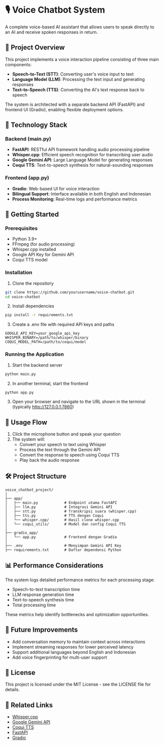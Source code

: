 # 🎙️ Voice Chatbot System

A complete voice-based AI assistant that allows users to speak directly to an AI and receive spoken responses in return.

## 📝 Project Overview

This project implements a voice interaction pipeline consisting of three main components:
- **Speech-to-Text (STT)**: Converting user's voice input to text
- **Language Model (LLM)**: Processing the text input and generating responses
- **Text-to-Speech (TTS)**: Converting the AI's text response back to speech

The system is architected with a separate backend API (FastAPI) and frontend UI (Gradio), enabling flexible deployment options.

## 🔧 Technology Stack

### Backend (main.py)
- **FastAPI**: RESTful API framework handling audio processing pipeline
- **Whisper.cpp**: Efficient speech recognition for transcribing user audio
- **Google Gemini API**: Large Language Model for generating responses
- **Coqui TTS**: Text-to-speech synthesis for natural-sounding responses

### Frontend (app.py)
- **Gradio**: Web-based UI for voice interaction
- **Bilingual Support**: Interface available in both English and Indonesian
- **Process Monitoring**: Real-time logs and performance metrics

## 🚀 Getting Started

### Prerequisites
- Python 3.9+
- FFmpeg (for audio processing)
- Whisper.cpp installed
- Google API Key for Gemini API
- Coqui TTS model

### Installation

1. Clone the repository
```bash
git clone https://github.com/yourusername/voice-chatbot.git
cd voice-chatbot
```

2. Install dependencies
```bash
pip install -r requirements.txt
```

3. Create a .env file with required API keys and paths
```
GOOGLE_API_KEY=your_google_api_key
WHISPER_BINARY=/path/to/whisper/binary
COQUI_MODEL_PATH=/path/to/coqui/model
```

### Running the Application

1. Start the backend server
```bash
python main.py
```

2. In another terminal, start the frontend
```bash
python app.py
```

3. Open your browser and navigate to the URL shown in the terminal (typically http://127.0.0.1:7860)

## 🔄 Usage Flow

1. Click the microphone button and speak your question
2. The system will:
   - Convert your speech to text using Whisper
   - Process the text through the Gemini API
   - Convert the response to speech using Coqui TTS
   - Play back the audio response

## 🛠️ Project Structure

```
voice_chatbot_project/
│
├── app/
│   ├── main.py            # Endpoint utama FastAPI
│   ├── llm.py             # Integrasi Gemini API
│   ├── stt.py             # Transkripsi suara (whisper.cpp)
│   ├── tts.py             # TTS dengan Coqui
│   └── whisper.cpp/       # Hasil clone whisper.cpp
│   └── coqui_utils/       # Model dan config Coqui TTS
│
├── gradio_app/
│   └── app.py             # Frontend dengan Gradio
│
├── .env                   # Menyimpan Gemini API Key
├── requirements.txt       # Daftar dependensi Python
```

## 📊 Performance Considerations

The system logs detailed performance metrics for each processing stage:
- Speech-to-text transcription time
- LLM response generation time
- Text-to-speech synthesis time
- Total processing time

These metrics help identify bottlenecks and optimization opportunities.

## 🔮 Future Improvements

- Add conversation memory to maintain context across interactions
- Implement streaming responses for lower perceived latency
- Support additional languages beyond English and Indonesian
- Add voice fingerprinting for multi-user support

## 📄 License

This project is licensed under the MIT License - see the LICENSE file for details.

## 🔗 Related Links

- [Whisper.cpp](https://github.com/ggerganov/whisper.cpp)
- [Google Gemini API](https://ai.google.dev/docs/gemini_api)
- [Coqui TTS](https://github.com/coqui-ai/TTS)
- [FastAPI](https://fastapi.tiangolo.com/)
- [Gradio](https://www.gradio.app/)
